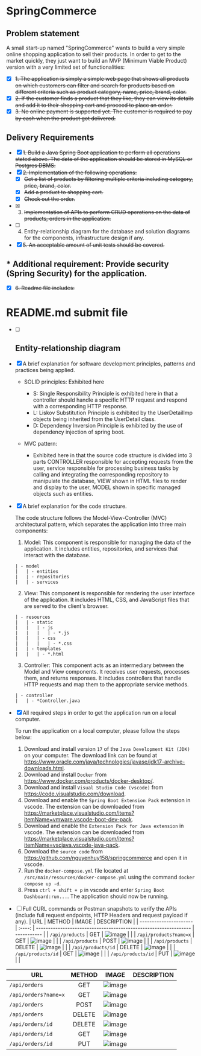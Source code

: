 # SpringCommerce
## Problem statement
A small start-up named "SpringCommerce" wants to build a very simple online shopping application to sell their products. In order to get to the market quickly, they just want to build an MVP (Minimum Viable Product) version with a very limited set of functionalities:
- [x] ~~1. The application is simply a simple web page that shows all products on which customers can filter and search for products based on different criteria such as product category, name, price, brand, color.~~
- [x] ~~2. If the customer finds a product that they like, they can view its details and add it to their shopping cart and proceed to place an order.~~
- [x] ~~3. No online payment is supported yet. The customer is required to pay by cash when the product got delivered.~~

## Delivery Requirements
- [x] ~~1. Build a Java Spring Boot application to perform all operations stated above. The data of the application should be stored in MySQL or Postgres DBMS.~~
- [x] ~~2. Implementation of the following operations:~~
  - [x] ~~Get a list of products by filtering multiple criteria including category, price, brand, color.~~
  - [x] ~~Add a product to shopping cart.~~
  - [x] ~~Check out the order.~~
- [x] 3. ~~Implementation of APIs to perform CRUD operations on the data of products, orders in the application.~~
- [ ] 4. Entity-relationship diagram for the database and solution diagrams
for the components, infrastructure design if any.
- [x] ~~5. An acceptable amount of unit tests should be covered.~~

## * Additional requirement: Provide security (Spring Security) for the application.

- [x] ~~6. Readme file includes:~~
# README.md submit file
  - [ ] Entity-relationship diagram 
    - 
  - [x] A brief explanation for software development principles, patterns and practices being applied.
    - SOLID principles: Exhibited here
      - S: Single Responsibility Principle is exhibited here in that a controller should handle a specific HTTP request and respond with a corresponding HTTP response.
      - L: Liskov Substitution Principle is exhibited by the UserDetailImp objects being inherited from the UserDetail class.
      - D: Dependency Inversion Principle is exhibited by the use of dependency injection of spring boot.
      
    - MVC pattern:
      - Exhibited here in that the source code structure is divided into 3 parts CONTROLLER responsible for accepting requests from the user, service responsible for processing business tasks by calling and integrating the corresponding repository to manipulate the database, VIEW shown in HTML files to render and display to the user, MODEL shown in specific managed objects such as entities.
  
  - [x] A brief explanation for the code structure.

    The code structure follows the Model-View-Controller (MVC) architectural pattern, which separates the application into three main components:
    1. Model: This component is responsible for managing the data of the application. It includes entities, repositories, and services that interact with the database.
    ```
    | - model
    |   | - entities
    |   | - repositories
    |   | - services
    ```
    
    2. View: This component is responsible for rendering the user interface of the application. It includes HTML, CSS, and JavaScript files that are served to the client's browser.
    ```
    | - resources
    |   | - static
    |   |   | - js
    |   |   |   | - *.js
    |   |   | - css
    |   |   |   | - *.css
    |   | - templates
    |   |   | - *.html
    ```

    3. Controller: This component acts as an intermediary between the Model and View components. It receives user requests, processes them, and returns responses. It includes controllers that handle HTTP requests and map them to the appropriate service methods.
    ```
    | - controller
    |   | - *Controller.java
    ```

  - [x] All required steps in order to get the application run on a local
  computer.

    To run the application on a local computer, please follow the steps below:

    1. Download and install version `17` of the `Java Development Kit (JDK)` on your computer. The download link can be found at https://www.oracle.com/java/technologies/javase/jdk17-archive-downloads.html.
    2. Download and install `Docker` from https://www.docker.com/products/docker-desktop/.
    3. Download and install `Visual Studio Code (vscode)` from https://code.visualstudio.com/download.
    4. Download and enable the `Spring Boot Extension Pack` extension in vscode. The extension can be downloaded from https://marketplace.visualstudio.com/items?itemName=vmware.vscode-boot-dev-pack.
    5. Download and enable the `Extension Pack for Java extension` in vscode. The extension can be downloaded from https://marketplace.visualstudio.com/items?itemName=vscjava.vscode-java-pack.
    6. Download the `source code` from https://github.com/nguyenhuy158/springcommerce and open it in vscode.
    7. Run the `docker-compose.yml` file located at `/src/main/resources/docker-compose.yml` using the command `docker compose up -d`.
    8. Press `ctrl + shift + p` in vscode and enter `Spring Boot Dashboard:run...`. The application should now be running.

  - [ ] Full CURL commands or Postman snapshots to verify the APIs
  (include full request endpoints, HTTP Headers and request payload
  if any).
  | URL                    | METHOD | IMAGE                                                            | DESCRIPTION |
  | ---------------------- | :----: | ---------------------------------------------------------------- | ----------- |
  | `/api/products`        |  GET   | ![image](src/main/resources/static/images/api_products[get].png) |             |
  | `/api/products?name=x` |  GET   | ![image](src/main/resources/static/images/api_products[get].png) |             |
  | `/api/products`        |  POST  | ![image](src/main/resources/static/images/api_products[get].png) |             |
  | `/api/products`        | DELETE | ![image](src/main/resources/static/images/api_products[get].png) |             |
  | `/api/products/id`     | DELETE | ![image](src/main/resources/static/images/api_products[get].png) |             |
  | `/api/products/id`     |  GET   | ![image](src/main/resources/static/images/api_products[get].png) |             |
  | `/api/products/id`     |  PUT   | ![image](src/main/resources/static/images/api_products[get].png) |             |


  | URL                  | METHOD | IMAGE                                                            | DESCRIPTION |
  | -------------------- | :----: | ---------------------------------------------------------------- | ----------- |
  | `/api/orders`        |  GET   | ![image](src/main/resources/static/images/api_orders[get].png)   |             |
  | `/api/orders?name=x` |  GET   | ![image](src/main/resources/static/images/api_orders[get].png)   |             |
  | `/api/orders`        |  POST  | ![image](src/main/resources/static/images/api_orders[get].png)   |             |
  | `/api/orders`        | DELETE | ![image](src/main/resources/static/images/api_orders[get].png)   |             |
  | `/api/orders/id`     | DELETE | ![image](src/main/resources/static/images/api_orders[get].png)   |             |
  | `/api/orders/id`     |  GET   | ![image](src/main/resources/static/images/api_orders[get].png)   |             |
  | `/api/orders/id`     |  PUT   | ![image](src/main/resources/static/images/api_products[get].png) |             |

